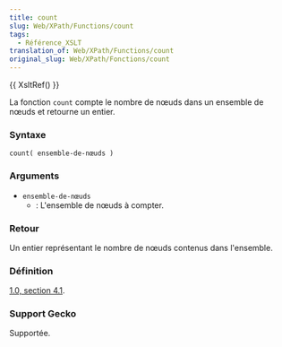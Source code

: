 ```yaml
---
title: count
slug: Web/XPath/Functions/count
tags:
  - Référence_XSLT
translation_of: Web/XPath/Functions/count
original_slug: Web/XPath/Fonctions/count
---
```

{{ XsltRef() }}

La fonction `count` compte le nombre de nœuds dans un ensemble de nœuds et retourne un entier.

### Syntaxe

    count( ensemble-de-nœuds )

### Arguments

- `ensemble-de-nœuds`
  - : L'ensemble de nœuds à compter.

### Retour

Un entier représentant le nombre de nœuds contenus dans l'ensemble.

### Définition

[1.0, section 4.1](http://www.w3.org/TR/xpath#function-count).

### Support Gecko

Supportée.
